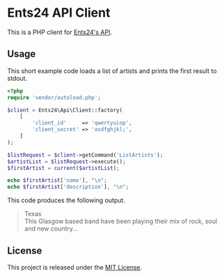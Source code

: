 Ents24 API Client
=================

This is a PHP client for [Ents24's API](http://docs.api.ents24.com/).

Usage
-----

This short example code loads a list of artists and prints the first result to
stdout.

```php
<?php
require 'vendor/autoload.php';

$client = Ents24\Api\Client::factory(
    [
        'client_id'     => 'qwertyuiop',
        'client_secret' => 'asdfghjkl;',
    ]
);

$listRequest = $client->getCommand('ListArtists');
$artistList = $listRequest->execute();
$firstArtist = current($artistList);

echo $firstArtist['name'], "\n";
echo $firstArtist['description'], "\n";
```

This code produces the following output.

> Texas  
> This Glasgow based band have been playing their mix of rock, soul and new
> country...


License
-------

This project is released under the [MIT License].

[MIT License]: http://www.opensource.org/licenses/MIT
